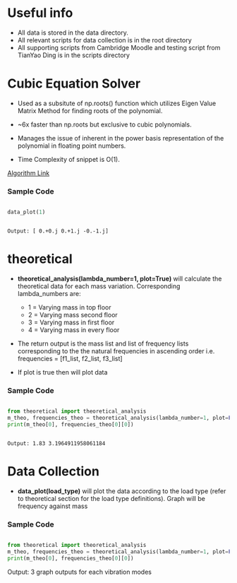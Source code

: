 # Useful info
* All data is stored in the data directory.
* All relevant scripts for data collection is in the root directory
* All supporting scripts from Cambridge Moodle and testing script from TianYao Ding is in the scripts directory
# Cubic Equation Solver
* Used as a subsitute of np.roots() function which utilizes Eigen Value Matrix Method for finding roots of the polynomial.

  

* ~6x faster than np.roots but exclusive to cubic polynomials.

  

* Manages the issue of inherent in the power basis representation of the polynomial in floating point numbers.

  

* Time Complexity of snippet is O(1).

  

[Algorithm Link](http://www.1728.org/cubic2.htm)

  

### Sample Code

```python

data_plot(1)
```
```

Output: [ 0.+0.j 0.+1.j -0.-1.j]

```

  

# theoretical

* **theoretical_analysis(lambda_number=1, plot=True)** will calculate the theoretical data for each mass variation. Corresponding lambda_numbers are:
	* 1 = Varying mass in top floor
	* 2 = Varying mass second floor
	* 3 = Varying mass in first floor
	* 4 = Varying mass in every floor

* The return output is the mass list and list of frequency lists corresponding to the the natural frequencies in ascending order i.e. frequencies = [f1_list, f2_list, f3_list]

* If plot is true then will plot data

### Sample Code

```python

from theoretical import theoretical_analysis
m_theo, frequencies_theo = theoretical_analysis(lambda_number=1, plot=False)
print(m_theo[0], frequencies_theo[0][0])

```

```

Output: 1.83 3.1964911958061184

```

# Data Collection
* **data_plot(load_type)** will plot the data according to the load type (refer to theoretical section for the load type definitions). Graph will be frequency against mass

### Sample Code

```python

from theoretical import theoretical_analysis
m_theo, frequencies_theo = theoretical_analysis(lambda_number=1, plot=False)
print(m_theo[0], frequencies_theo[0][0])

```
Output: 
3 graph outputs for each vibration modes